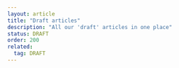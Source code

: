 ```yaml
---
layout: article
title: "Draft articles"
description: "All our 'draft' articles in one place"
status: DRAFT
order: 200
related:
  tag: DRAFT
---
```

